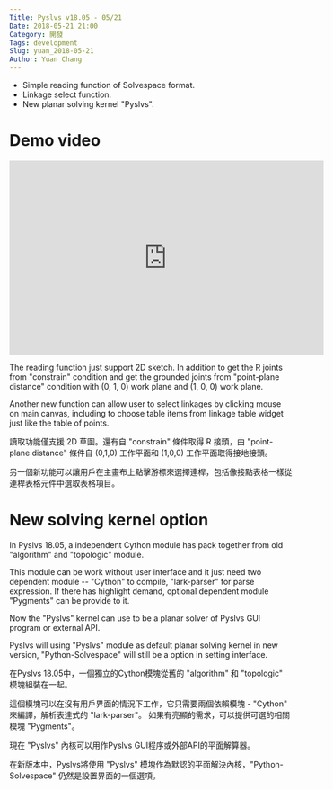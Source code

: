 ```yaml
---
Title: Pyslvs v18.05 - 05/21
Date: 2018-05-21 21:00
Category: 開發
Tags: development
Slug: yuan_2018-05-21
Author: Yuan Chang
---
```


+ Simple reading function of Solvespace format.
+ Linkage select function.
+ New planar solving kernel "Pyslvs".

<!-- PELICAN_END_SUMMARY -->

Demo video
===

<iframe width="560" height="345" src="https://www.youtube.com/embed/NL5nkH_5JQ8" frameborder="0" allow="autoplay; encrypted-media" allowfullscreen></iframe>

The reading function just support 2D sketch. In addition to get the R joints from "constrain" condition and get the grounded joints from "point-plane distance" condition with (0, 1, 0) work plane and (1, 0, 0) work plane.

Another new function can allow user to select linkages by clicking mouse on main canvas, including to choose table items from linkage table widget just like the table of points.

讀取功能僅支援 2D 草圖。還有自 "constrain" 條件取得 R 接頭，由 "point-plane distance" 條件自 (0,1,0) 工作平面和 (1,0,0) 工作平面取得接地接頭。

另一個新功能可以讓用戶在主畫布上點擊游標來選擇連桿，包括像接點表格一樣從連桿表格元件中選取表格項目。

New solving kernel option
===

In Pyslvs 18.05, a independent Cython module has pack together from old "algorithm" and "topologic" module.

This module can be work without user interface and it just need two dependent module -- "Cython" to compile, "lark-parser" for parse expression. If there has highlight demand, optional dependent module "Pygments" can be provide to it.

Now the "Pyslvs" kernel can use to be a planar solver of Pyslvs GUI program or external API.

Pyslvs will using "Pyslvs" module as default planar solving kernel in new version, "Python-Solvespace" will still be a option in setting interface.

在Pyslvs 18.05中，一個獨立的Cython模塊從舊的 "algorithm" 和 "topologic" 模塊組裝在一起。

這個模塊可以在沒有用戶界面的情況下工作，它只需要兩個依賴模塊 - "Cython" 來編譯，解析表達式的 "lark-parser"。 如果有亮顯的需求，可以提供可選的相關模塊 "Pygments"。

現在 "Pyslvs" 內核可以用作Pyslvs GUI程序或外部API的平面解算器。

在新版本中，Pyslvs將使用 "Pyslvs" 模塊作為默認的平面解決內核，"Python-Solvespace" 仍然是設置界面的一個選項。
